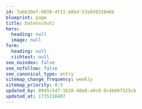 ```yaml
---
id: 7abb30ef-9839-4f11-b8bd-53a939320e6b
blueprint: page
title: Datenschutz
hero:
  heading: null
  image: null
form:
  heading: null
  richtext: null
seo_noindex: false
seo_nofollow: false
seo_canonical_type: entry
sitemap_change_frequency: weekly
sitemap_priority: 0.5
updated_by: 0945c5d7-1b28-48e0-a9c0-0c4b00f325cb
updated_at: 1735316407
---
```

